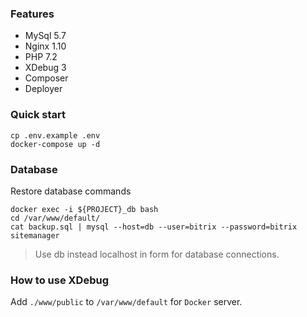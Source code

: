 ### Features
- MySql 5.7
- Nginx 1.10
- PHP 7.2
- XDebug 3
- Composer
- Deployer

### Quick start

```
cp .env.example .env
docker-compose up -d
```
### Database
Restore database commands
```
docker exec -i ${PROJECT}_db bash
cd /var/www/default/
cat backup.sql | mysql --host=db --user=bitrix --password=bitrix sitemanager
```
> Use db instead localhost in form for database connections.

### How to use XDebug
Add `./www/public` to `/var/www/default` for `Docker` server.
